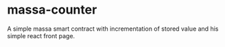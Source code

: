 # massa-counter
A simple massa smart contract with incrementation of stored value and his simple react front page.
